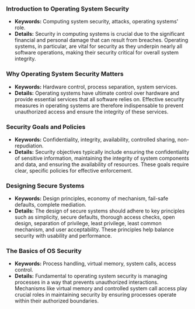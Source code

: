 ### Introduction to Operating System Security
- **Keywords:** Computing system security, attacks, operating systems' role.
- **Details:** Security in computing systems is crucial due to the significant financial and personal damage that can result from breaches. Operating systems, in particular, are vital for security as they underpin nearly all software operations, making their security critical for overall system integrity.

### Why Operating System Security Matters
- **Keywords:** Hardware control, process separation, system services.
- **Details:** Operating systems have ultimate control over hardware and provide essential services that all software relies on. Effective security measures in operating systems are therefore indispensable to prevent unauthorized access and ensure the integrity of these services.

### Security Goals and Policies
- **Keywords:** Confidentiality, integrity, availability, controlled sharing, non-repudiation.
- **Details:** Security objectives typically include ensuring the confidentiality of sensitive information, maintaining the integrity of system components and data, and ensuring the availability of resources. These goals require clear, specific policies for effective enforcement.

### Designing Secure Systems
- **Keywords:** Design principles, economy of mechanism, fail-safe defaults, complete mediation.
- **Details:** The design of secure systems should adhere to key principles such as simplicity, secure defaults, thorough access checks, open design, separation of privilege, least privilege, least common mechanism, and user acceptability. These principles help balance security with usability and performance.

### The Basics of OS Security
- **Keywords:** Process handling, virtual memory, system calls, access control.
- **Details:** Fundamental to operating system security is managing processes in a way that prevents unauthorized interactions. Mechanisms like virtual memory and controlled system call access play crucial roles in maintaining security by ensuring processes operate within their authorized boundaries.
